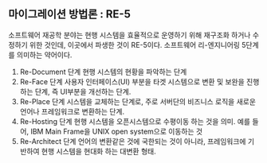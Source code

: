 ## 마이그레이션 방법론 : RE-5
소프트웨어 재공학 분야는 현행 시스템을 효율적으로 운영하기 위해 재구조화 하거나 수정하기 위한 것인데, 이곳에서 파생한 것이 RE-5이다. 소프트웨어 리-엔지니어링 5단계를 의미하는 약어이다.
1.  Re-Document 단계
현행 시스템의 현황을 파악하는 단계
2.  Re-Face 단계
사용자 인터페이스(UI) 부분을 타겟 시스템으로 변환 및 보완을 진행하는 단계, 즉 UI부분을 개선하는 단계.
3.  Re-Place 단계
시스템을 교체하는 단계로, 주로 서버단의 비즈니스 로직을 새로운 언어나 프레임워크로 변환하는 단계.
4.  Re-Hosting 단계
현행 시스템을 오픈시스템으로 수평이동 하는 것을 의미. 예를 들어, IBM Main Frame을 UNIX open system으로 이동하는 것
5.  Re-Architect 단계
언어의 변환같은 것에 국한되는 것이 아니라, 프레임워크에 기반하여 현행 시스템을 현대화 하는 대변환 형태.